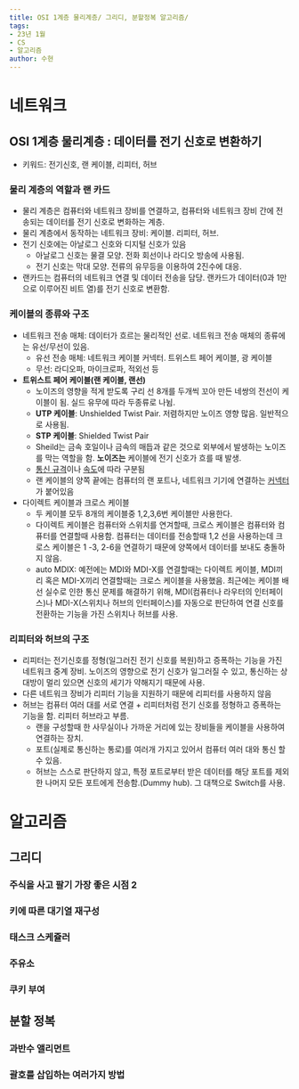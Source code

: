 ```yaml
---
title: OSI 1계층 물리계층/ 그리디, 분할정복 알고리즘/
tags:
- 23년 1월
- CS
- 알고리즘
author: 수현
---
```

# 네트워크
## OSI 1계층 물리계층 : 데이터를 전기 신호로 변환하기
+ 키워드:  전기신호, 랜 케이블, 리피터, 허브
### 물리 계층의 역할과 랜 카드
+ 물리 계층은 컴퓨터와 네트워크 장비를 연결하고, 컴퓨터와 네트워크 장비 간에 전송되는 데이터를 전기 신호로 변화하는 계층. 
+ 물리 계층에서 동작하는 네트워크 장비: 케이블. 리피터, 허브.
+ 전기 신호에는 아날로그 신호와 디지털 신호가 있음
    + 아날로그 신호는 물결 모양. 전화 회선이나 라디오 방송에 사용됨.
    + 전기 신호는 막대 모양. 전류의 유무등을 이용하여 2진수에 대응.
+ 랜카드는 컴퓨터의 네트워크 연결 및 데이터 전송을 담당. 랜카드가 데이터(0과 1만으로 이루어진 비트 열)를 전기 신호로 변환함.

### 케이블의 종류와 구조
+ 네트워크 전송 매체: 데이터가 흐르는 물리적인 선로. 네트워크 전송 매체의 종류에는 유선/무선이 있음. 
  + 유선 전송 매체: 네트워크 케이블 커넥터. 트위스트 페어 케이블, 광 케이블
  + 무선: 라디오파, 마이크로파, 적외선 등
+ **트위스트 페어 케이블(랜 케이블, 랜선)**
    + 노이즈의 영향을 적게 받도록 구리 선 8개를 두개씩 꼬아 만든 네쌍의 전선이 케이블이 됨. 실드 유무에 따라 두종류로 나뉨.
    + **UTP 케이블**: Unshielded Twist Pair. 저렴하지만 노이즈 영향 많음. 일반적으로 사용됨.
    + **STP 케이블**: Shielded Twist Pair
    + Sheild는 금속 호일이나 금속의 매듭과 같은 것으로 외부에서 발생하는 노이즈를 막는 역할을 함. **노이즈는** 케이블에 전기 신호가 흐를 때 발생.
    + <u>통신 규격</u>이나 <u>속도</u>에 따라 구분됨
    + 랜 케이블의 양쪽 끝에는 컴퓨터의 랜 포트나, 네트워크 기기에 연결하는 <u>커넥터</u>가 붙어있음
+ 다이렉트 케이블과 크로스 케이블
    + 두 케이블 모두 8개의 케이블중 1,2,3,6번 케이블만 사용한다.
    + 다이렉트 케이블은 컴퓨터와 스위치를 연겨할때, 크로스 케이블은 컴퓨터와 컴퓨터를 연결할때 사용함. 컴퓨터는 데이터를 전송할때 1,2 선을 사용하는데 크로스 케이블은 1 -3, 2-6을 연결하기 때문에 양쪽에서 데이터를 보내도 충돌하지 않음.
    + auto MDIX: 예전에는 MDI와 MDI-X를 연결할때는 다이렉트 케이블, MDI끼리 혹은 MDI-X끼리 연결할때는 크로스 케이블을 사용했음. 최근에는 케이블 배선 실수로 인한 통신 문제를 해결하기 위해, MDI(컴퓨터나 라우터의 인터페이스)나 MDI-X(스위치나 허브의 인터페이스)를 자동으로 판단하여 연결 신호를 전환하는 기능을 가진 스위치나 허브를 사용. 
### 리피터와 허브의 구조
+ 리피터는 전기신호를 정형(일그러진 전기 신호를 복원)하고 증폭하는 기능을 가진 네트워크 중계 장비. 노이즈의 영향으로 전기 신호가 일그러질 수 있고, 통신하는 상대방이 멀리 있으면 신호의 세기가 약해지기 때문에 사용.
+ 다른 네트워크 장비가 리피터 기능을 지원하기 때문에 리피터를 사용하지 않음
+ 허브는 컴퓨터 여러 대를 서로 연결 + 리피터처럼 전기 신호를 정형하고 증폭하는 기능을 함. 리피터 허브라고 부름.
    + 랜을 구성할때 한 사무실이나 가까운 거리에 있는 장비들을 케이블을 사용하여 연결하는 장치.
  + 포트(실제로 통신하는 통로)를 여러개 가지고 있어서 컴퓨터 여러 대와 통신 할 수 있음.
  + 허브는 스스로 판단하지 않고, 특정 포트로부터 받은 데이터를 해당 포트를 제외한 나머지 모든 포트에게 전송함.(Dummy hub). 그 대책으로 Switch를 사용.
  
# 알고리즘
## 그리디
### 주식을 사고 팔기 가장 좋은 시점 2
### 키에 따른 대기열 재구성
### 태스크 스케쥴러
### 주유소
### 쿠키 부여
## 분할 정복
### 과반수 앨리먼트
### 괄호를 삽입하는 여러가지 방법
